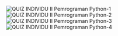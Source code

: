 ![QUIZ INDIVIDU II Pemrograman Python-1](https://user-images.githubusercontent.com/115335408/195989824-3a1cf870-9001-4c15-a593-27334a77e91a.png)
![QUIZ INDIVIDU II Pemrograman Python-2](https://user-images.githubusercontent.com/115335408/195989827-380b7a11-c2c5-498d-86f0-cf54c0d524fd.png)
![QUIZ INDIVIDU II Pemrograman Python-3](https://user-images.githubusercontent.com/115335408/195989831-bda15f72-c8af-455d-b820-cbeedbbfb6dc.png)
![QUIZ INDIVIDU II Pemrograman Python-4](https://user-images.githubusercontent.com/115335408/195989836-8e9c3477-30a1-4f8c-88a9-48a8e3630884.png)
